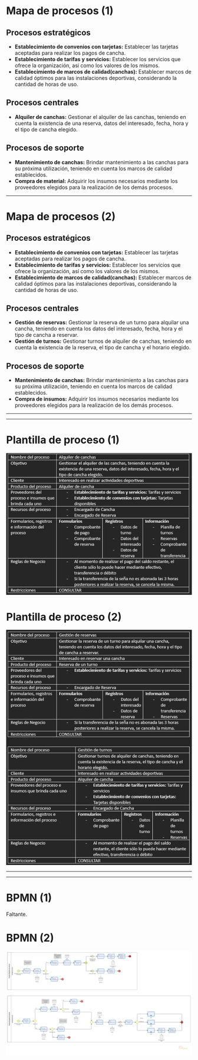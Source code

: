 # Mapa de procesos (1)

## Procesos estratégicos
- **Establecimiento de convenios con tarjetas:** Establecer las tarjetas aceptadas para realizar los pagos de cancha.
- **Establecimiento de tarifas y servicios:** Establecer los servicios que ofrece la organización, así como los valores de los mismos.
- **Establecimiento de marcos de calidad(canchas):** Establecer marcos de calidad óptimos para las instalaciones deportivas, considerando la cantidad de horas de uso.

## Procesos centrales
- **Alquiler de canchas:** Gestionar el alquiler de las canchas, teniendo en cuenta la existencia de una reserva, datos del interesado, fecha, hora y el tipo de cancha elegido.

## Procesos de soporte
- **Mantenimiento de canchas:** Brindar mantenimiento a las canchas para su próxima utilización, teniendo en cuenta los marcos de calidad establecidos.
- **Compra de material:** Adquirir los insumos necesarios mediante los proveedores elegidos para la realización de los demás procesos.

<hr>

# Mapa de procesos (2)

## Procesos estratégicos
- **Establecimiento de convenios con tarjetas:** Establecer las tarjetas aceptadas para realizar los pagos de cancha.
- **Establecimiento de tarifas y servicios:** Establecer los servicios que ofrece la organización, así como los valores de los mismos.
- **Establecimiento de marcos de calidad(canchas):** Establecer marcos de calidad óptimos para las instalaciones deportivas, considerando la cantidad de horas de uso.

## Procesos centrales
- **Gestión de reservas:** Gestionar la reserva de un turno para alquilar una cancha, teniendo en cuenta los datos del interesado, fecha, hora y el tipo de cancha a reservar.
- **Gestión de turnos:** Gestionar turnos de alquiler de canchas, teniendo en cuenta la existencia de la reserva, el tipo de cancha y el horario elegido.

## Procesos de soporte
- **Mantenimiento de canchas:** Brindar mantenimiento a las canchas para su próxima utilización, teniendo en cuenta los marcos de calidad establecidos.
- **Compra de insumos:** Adquirir los insumos necesarios mediante los proveedores elegidos para la realización de los demás procesos.

<hr>
<hr>

# Plantilla de proceso (1)
![Screenshot_5](./img/Screenshot_5.jpg)


# Plantilla de proceso (2)
![Screenshot_4](./img/Screenshot_4.jpg)

<hr>
<hr>

# BPMN (1)
Faltante.

# BPMN (2)
![GrandSlamPadel](./img/GrandSlamPadel.jpg)

